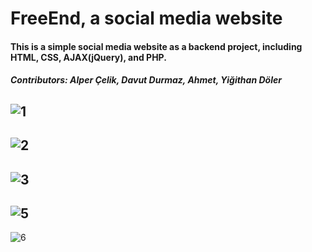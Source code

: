 # FreeEnd, a social media website

#### This is a simple social media website as a backend project, including HTML, CSS, AJAX(jQuery), and PHP. 

##### Contributors: Alper Çelik, Davut Durmaz, Ahmet, Yiğithan Döler
![1](https://github.com/kOOnzTe/256BackendProject/assets/53222156/f0454f12-5de7-47eb-a363-a3511418abe0)
--
![2](https://github.com/kOOnzTe/256BackendProject/assets/53222156/383daee8-1d76-4ddc-a228-d42fa9806981)
--
![3](https://github.com/kOOnzTe/256BackendProject/assets/53222156/643fbef1-6143-47c9-936c-bd54f30f83c9)
--
![5](https://github.com/kOOnzTe/256BackendProject/assets/53222156/2062a068-b010-4c1d-bd21-214164a000af)
--
![6](https://github.com/kOOnzTe/256BackendProject/assets/53222156/95604ee0-a29f-41da-bdb4-a500ec2ca63f)
